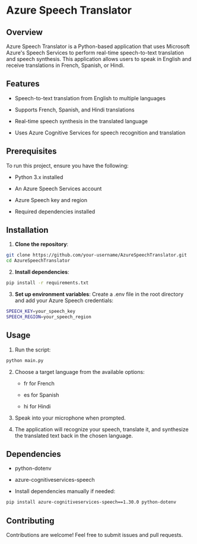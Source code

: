 # Azure Speech Translator

## Overview

Azure Speech Translator is a Python-based application that uses Microsoft Azure's Speech Services to perform real-time speech-to-text translation and speech synthesis. This application allows users to speak in English and receive translations in French, Spanish, or Hindi.

## Features

- Speech-to-text translation from English to multiple languages

- Supports French, Spanish, and Hindi translations

- Real-time speech synthesis in the translated language

- Uses Azure Cognitive Services for speech recognition and translation

## Prerequisites

To run this project, ensure you have the following:

- Python 3.x installed

- An Azure Speech Services account

- Azure Speech key and region

- Required dependencies installed

## Installation

1. **Clone the repository**:
```bash
git clone https://github.com/your-username/AzureSpeechTranslator.git
cd AzureSpeechTranslator
```
2. **Install dependencies**:
```bash
pip install -r requirements.txt
```
3. **Set up environment variables**:
Create a .env file in the root directory and add your Azure Speech credentials:
```bash
SPEECH_KEY=your_speech_key
SPEECH_REGION=your_speech_region
```
## Usage

1. Run the script:
```bash
python main.py
```
2. Choose a target language from the available options:

   - fr for French

   - es for Spanish

   - hi for Hindi

3. Speak into your microphone when prompted.

4. The application will recognize your speech, translate it, and synthesize the translated text back in the chosen language.

## Dependencies

- python-dotenv

- azure-cognitiveservices-speech

- Install dependencies manually if needed:
```bash
pip install azure-cognitiveservices-speech==1.30.0 python-dotenv
```

## Contributing

Contributions are welcome! Feel free to submit issues and pull requests.

